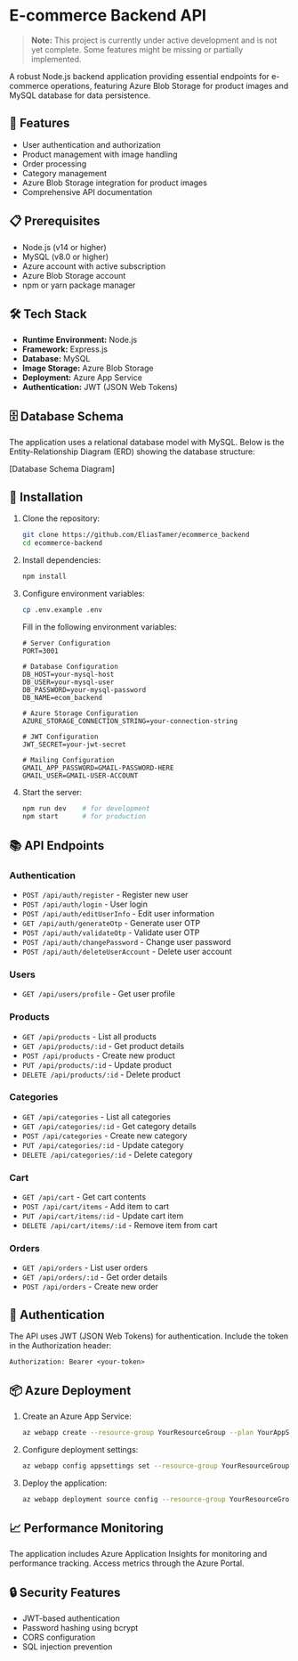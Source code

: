# E-commerce Backend API

> **Note:** This project is currently under active development and is not yet complete. Some features might be missing or partially implemented.

A robust Node.js backend application providing essential endpoints for e-commerce operations, featuring Azure Blob Storage for product images and MySQL database for data persistence.

## 🚀 Features

- User authentication and authorization
- Product management with image handling
- Order processing
- Category management
- Azure Blob Storage integration for product images
- Comprehensive API documentation

## 📋 Prerequisites

- Node.js (v14 or higher)
- MySQL (v8.0 or higher)
- Azure account with active subscription
- Azure Blob Storage account
- npm or yarn package manager

## 🛠️ Tech Stack

- **Runtime Environment:** Node.js
- **Framework:** Express.js
- **Database:** MySQL
- **Image Storage:** Azure Blob Storage
- **Deployment:** Azure App Service
- **Authentication:** JWT (JSON Web Tokens)

## 🗄️ Database Schema

The application uses a relational database model with MySQL. Below is the Entity-Relationship Diagram (ERD) showing the database structure:

[Database Schema Diagram]

## 🔧 Installation

1. Clone the repository:
   ```bash
   git clone https://github.com/EliasTamer/ecommerce_backend
   cd ecommerce-backend
   ```

2. Install dependencies:
   ```bash
   npm install
   ```

3. Configure environment variables:
   ```bash
   cp .env.example .env
   ```
   Fill in the following environment variables:
   ```
   # Server Configuration
   PORT=3001

   # Database Configuration
   DB_HOST=your-mysql-host
   DB_USER=your-mysql-user
   DB_PASSWORD=your-mysql-password
   DB_NAME=ecom_backend

   # Azure Storage Configuration
   AZURE_STORAGE_CONNECTION_STRING=your-connection-string

   # JWT Configuration
   JWT_SECRET=your-jwt-secret

   # Mailing Configuration
   GMAIL_APP_PASSWORD=GMAIL-PASSWORD-HERE
   GMAIL_USER=GMAIL-USER-ACCOUNT
   ```

5. Start the server:
   ```bash
   npm run dev    # for development
   npm start      # for production
   ```

## 📚 API Endpoints

### Authentication
- `POST /api/auth/register` - Register new user
- `POST /api/auth/login` - User login
- `POST /api/auth/editUserInfo` - Edit user information
- `GET /api/auth/generateOtp` - Generate user OTP
- `POST /api/auth/validateOtp` - Validate user OTP
- `POST /api/auth/changePassword` - Change user password
- `POST /api/auth/deleteUserAccount` - Delete user account

### Users
- `GET /api/users/profile` - Get user profile

### Products
- `GET /api/products` - List all products
- `GET /api/products/:id` - Get product details
- `POST /api/products` - Create new product
- `PUT /api/products/:id` - Update product
- `DELETE /api/products/:id` - Delete product

### Categories
- `GET /api/categories` - List all categories
- `GET /api/categories/:id` - Get category details
- `POST /api/categories` - Create new category
- `PUT /api/categories/:id` - Update category
- `DELETE /api/categories/:id` - Delete category

### Cart
- `GET /api/cart` - Get cart contents
- `POST /api/cart/items` - Add item to cart
- `PUT /api/cart/items/:id` - Update cart item
- `DELETE /api/cart/items/:id` - Remove item from cart

### Orders
- `GET /api/orders` - List user orders
- `GET /api/orders/:id` - Get order details
- `POST /api/orders` - Create new order

## 🔐 Authentication

The API uses JWT (JSON Web Tokens) for authentication. Include the token in the Authorization header:
```
Authorization: Bearer <your-token>
```

## 📦 Azure Deployment

1. Create an Azure App Service:
   ```bash
   az webapp create --resource-group YourResourceGroup --plan YourAppServicePlan --name YourAppName --runtime "NODE:14-lts"
   ```

2. Configure deployment settings:
   ```bash
   az webapp config appsettings set --resource-group YourResourceGroup --name YourAppName --settings @azure-settings.json
   ```

3. Deploy the application:
   ```bash
   az webapp deployment source config --resource-group YourResourceGroup --name YourAppName --repo-url YourRepoURL --branch main
   ```

## 📈 Performance Monitoring

The application includes Azure Application Insights for monitoring and performance tracking. Access metrics through the Azure Portal.

## 🔒 Security Features

- JWT-based authentication
- Password hashing using bcrypt
- CORS configuration
- SQL injection prevention
